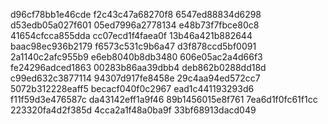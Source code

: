 d96cf78bb1e46cde
f2c43c47a68270f8
6547ed88834d6298
d53edb05a027f601
05ed7996a2778134
e48b73f7fbce80c8
41654cfcca855dda
cc07ecd1f4faea0f
13b46a421b882644
baac98ec936b2179
f6573c531c9b6a47
d3f878ccd5bf0091
2a1140c2afc955b9
e6eb8040b8db3480
606e05ac2a4d66f3
fe24296adced1863
00283b86aa39dbb4
deb862b0288dd18d
c99ed632c3877114
94307d917fe8458e
29c4aa94ed572cc7
5072b312228eaff5
becacf040f0c2967
ead1c441193293d6
f11f59d3e476587c
da43142eff1a9f46
89b1456015e8f761
7ea6d1f0fc61f1cc
223320fa4d2f385d
4cca2a1f48a0ba9f
33bf68913dacd049
